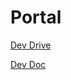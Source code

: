 # Portal

[Dev Drive](https://drive.google.com/drive/u/1/folders/0AO0hOMyVA06NUk9PVA)

[Dev Doc](https://docs.google.com/document/d/1WT7KV_Z_BspsWmsgh8Kra13XSp5ZHJKBFx_0nO-1y3U/edit)